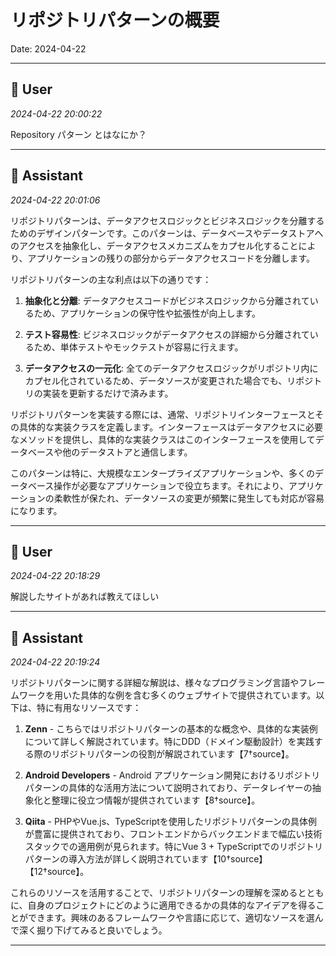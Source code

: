 # リポジトリパターンの概要

Date: 2024-04-22

---

## 👤 User
*2024-04-22 20:00:22*

Repository パターン とはなにか？

---

## 🤖 Assistant
*2024-04-22 20:01:06*

リポジトリパターンは、データアクセスロジックとビジネスロジックを分離するためのデザインパターンです。このパターンは、データベースやデータストアへのアクセスを抽象化し、データアクセスメカニズムをカプセル化することにより、アプリケーションの残りの部分からデータアクセスコードを分離します。

リポジトリパターンの主な利点は以下の通りです：

1. **抽象化と分離**: データアクセスコードがビジネスロジックから分離されているため、アプリケーションの保守性や拡張性が向上します。

2. **テスト容易性**: ビジネスロジックがデータアクセスの詳細から分離されているため、単体テストやモックテストが容易に行えます。

3. **データアクセスの一元化**: 全てのデータアクセスロジックがリポジトリ内にカプセル化されているため、データソースが変更された場合でも、リポジトリの実装を更新するだけで済みます。

リポジトリパターンを実装する際には、通常、リポジトリインターフェースとその具体的な実装クラスを定義します。インターフェースはデータアクセスに必要なメソッドを提供し、具体的な実装クラスはこのインターフェースを使用してデータベースや他のデータストアと通信します。

このパターンは特に、大規模なエンタープライズアプリケーションや、多くのデータベース操作が必要なアプリケーションで役立ちます。それにより、アプリケーションの柔軟性が保たれ、データソースの変更が頻繁に発生しても対応が容易になります。

---

## 👤 User
*2024-04-22 20:18:29*

解説したサイトがあれば教えてほしい

---

## 🤖 Assistant
*2024-04-22 20:19:24*

リポジトリパターンに関する詳細な解説は、様々なプログラミング言語やフレームワークを用いた具体的な例を含む多くのウェブサイトで提供されています。以下は、特に有用なリソースです：

1. **Zenn** - こちらではリポジトリパターンの基本的な概念や、具体的な実装例について詳しく解説されています。特にDDD（ドメイン駆動設計）を実践する際のリポジトリパターンの役割が解説されています【7†source】。

2. **Android Developers** - Android アプリケーション開発におけるリポジトリパターンの具体的な活用方法について説明されており、データレイヤーの抽象化と整理に役立つ情報が提供されています【8†source】。

3. **Qiita** - PHPやVue.js、TypeScriptを使用したリポジトリパターンの具体例が豊富に提供されており、フロントエンドからバックエンドまで幅広い技術スタックでの適用例が見られます。特にVue 3 + TypeScriptでのリポジトリパターンの導入方法が詳しく説明されています【10†source】【12†source】。

これらのリソースを活用することで、リポジトリパターンの理解を深めるとともに、自身のプロジェクトにどのように適用できるかの具体的なアイデアを得ることができます。興味のあるフレームワークや言語に応じて、適切なソースを選んで深く掘り下げてみると良いでしょう。

---
